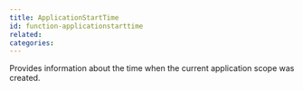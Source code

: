 ```yaml
---
title: ApplicationStartTime
id: function-applicationstarttime
related:
categories:
---
```


Provides information about the time when the current application scope was created.